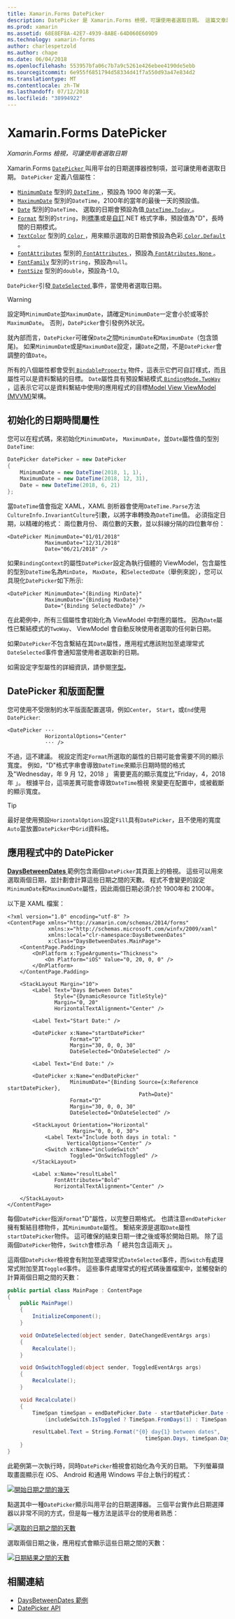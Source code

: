 ```yaml
---
title: Xamarin.Forms DatePicker
description: DatePicker 是 Xamarin.Forms 檢視，可讓使用者選取日期。 這篇文章說明如何使用 Xamarin.Forms 應用程式中的日期選擇器。
ms.prod: xamarin
ms.assetid: 68E8EF8A-42E7-4939-8ABE-64D060E609D9
ms.technology: xamarin-forms
author: charlespetzold
ms.author: chape
ms.date: 06/04/2018
ms.openlocfilehash: 553957bfa06c7b7a9c5261e426ebee4190de5ebb
ms.sourcegitcommit: 6e955f6851794d58334d41f7a550d93a47e834d2
ms.translationtype: MT
ms.contentlocale: zh-TW
ms.lasthandoff: 07/12/2018
ms.locfileid: "38994922"
---
```

# <a name="xamarinforms-datepicker"></a>Xamarin.Forms DatePicker

_Xamarin.Forms 檢視，可讓使用者選取日期_

Xamarin.Forms [ `DatePicker` ](xref:Xamarin.Forms.DatePicker)叫用平台的日期選擇器控制項，並可讓使用者選取日期。 `DatePicker` 定義八個屬性：

- [`MinimumDate`](xref:Xamarin.Forms.DatePicker.MinimumDate) 型別的[ `DateTime` ](xref:System.DateTime)，預設為 1900 年的第一天。
- [`MaximumDate`](xref:Xamarin.Forms.DatePicker.MaximumDate) 型別的`DateTime`，2100年的當年的最後一天的預設值。
- [`Date`](xref:Xamarin.Forms.DatePicker.Date) 型別的`DateTime`、 選取的日期會預設為值[ `DateTime.Today` ](xref:System.DateTime.Today)。
- [`Format`](xref:Xamarin.Forms.DatePicker.Format) 型別的`string`，則[標準](/dotnet/standard/base-types/standard-date-and-time-format-strings/)或是[自訂](/dotnet/standard/base-types/custom-date-and-time-format-strings/).NET 格式字串，預設值為"D"，長時間的日期模式。
- [`TextColor`](xref:Xamarin.Forms.DatePicker.TextColor) 型別的[ `Color` ](xref:Xamarin.Forms.Color)，用來顯示選取的日期會預設為色彩[ `Color.Default` ](xref:Xamarin.Forms.Color.Default)。
- [`FontAttributes`](xref:Xamarin.Forms.DatePicker.FontAttributes) 型別的[ `FontAttributes` ](xref:Xamarin.Forms.FontAttributes)，預設為[ `FontAtributes.None` ](xref:Xamarin.Forms.FontAttributes.None)。
- [`FontFamily`](xref:Xamarin.Forms.DatePicker.FontFamily) 型別的`string`，預設為`null`。
- [`FontSize`](xref:Xamarin.Forms.DatePicker.FontSize) 型別的`double`，預設為-1.0。

`DatePicker`引發[ `DateSelected` ](xref:Xamarin.Forms.DatePicker.DateSelected)事件，當使用者選取日期。

> [!WARNING]
> 設定時`MinimumDate`並`MaximumDate`，請確定`MinimumDate`一定會小於或等於`MaximumDate`。 否則，`DatePicker`會引發例外狀況。

就內部而言，`DatePicker`可確保`Date`之間`MinimumDate`和`MaximumDate`（包含頭尾)。 如果`MinimumDate`或是`MaximumDate`設定，讓`Date`之間，不是`DatePicker`會調整的值`Date`。

所有的八個屬性都會受到[ `BindableProperty` ](xref:Xamarin.Forms.BindableProperty)物件，這表示它們可自訂樣式，而且屬性可以是資料繫結的目標。 `Date`屬性具有預設繫結模式[ `BindingMode.TwoWay` ](xref:Xamarin.Forms.BindingMode.TwoWay)，這表示它可以是資料繫結中使用的應用程式的目標[Model View ViewModel (MVVM)](~/xamarin-forms/enterprise-application-patterns/mvvm.md)架構。

## <a name="initializing-the-datetime-properties"></a>初始化的日期時間屬性

您可以在程式碼，來初始化`MinimumDate`， `MaximumDate`，並`Date`屬性值的型別`DateTime`:

```csharp
DatePicker datePicker = new DatePicker
{
    MinimumDate = new DateTime(2018, 1, 1),
    MaximumDate = new DateTime(2018, 12, 31),
    Date = new DateTime(2018, 6, 21)
};
```

當`DateTime`值會指定 XAML，XAML 剖析器會使用`DateTime.Parse`方法`CultureInfo.InvariantCulture`引數，以將字串轉換為`DateTime`值。 必須指定日期，以精確的格式： 兩位數月份、 兩位數的天數，並以斜線分隔的四位數年份：

```xaml
<DatePicker MinimumDate="01/01/2018"
            MaximumDate="12/31/2018"
            Date="06/21/2018" />
```

如果`BindingContext`的屬性`DatePicker`設定為執行個體的 ViewModel，包含屬性的型別`DateTime`名為`MinDate`， `MaxDate`，和`SelectedDate`（舉例來說），您可以具現化`DatePicker`如下所示:

```xaml
<DatePicker MinimumDate="{Binding MinDate}"
            MaximumDate="{Binding MaxDate}"
            Date="{Binding SelectedDate}" />
```

在此範例中，所有三個屬性會初始化為 ViewModel 中對應的屬性。 因為`Date`屬性已繫結模式的`TwoWay`、 ViewModel 會自動反映使用者選取的任何新日期。

如果`DatePicker`不包含繫結在其`Date`屬性，應用程式應該附加至處理常式`DateSelected`事件會通知當使用者選取新的日期。

如需設定字型屬性的詳細資訊，請參閱[字型](~/xamarin-forms/user-interface/text/fonts.md)。

## <a name="datepicker-and-layout"></a>DatePicker 和版面配置

您可使用不受限制的水平版面配置選項，例如`Center`， `Start`，或`End`使用`DatePicker`:

```xaml
<DatePicker ···
            HorizontalOptions="Center"
            ··· />
```

不過，這不建議。 視設定而定`Format`所選取的屬性的日期可能會需要不同的顯示寬度。 例如，"D"格式字串會導致`DateTime`來顯示日期時間的格式及"Wednesday，年 9 月 12，2018 」 需要更高的顯示寬度比"Friday，4，2018 年 」。 根據平台，這項差異可能會導致`DateTime`檢視 來變更在配置中，或被截斷的顯示寬度。

> [!TIP]
> 最好是使用預設`HorizontalOptions`設定`Fill`具有`DatePicker`，且不使用的寬度`Auto`當放置`DatePicker`中`Grid`資料格。

## <a name="datepicker-in-an-application"></a>應用程式中的 DatePicker

[ **DaysBetweenDates** ](https://developer.xamarin.com/samples/xamarin-forms/UserInterface/DatePicker)範例包含兩個`DatePicker`其頁面上的檢視。 這些可以用來選取兩個日期，並計劃會計算這些日期之間的天數。 程式不會變更的設定`MinimumDate`和`MaximumDate`屬性，因此兩個日期必須介於 1900年和 2100年。

以下是 XAML 檔案：

```xaml
<?xml version="1.0" encoding="utf-8" ?>
<ContentPage xmlns="http://xamarin.com/schemas/2014/forms"
             xmlns:x="http://schemas.microsoft.com/winfx/2009/xaml"
             xmlns:local="clr-namespace:DaysBetweenDates"
             x:Class="DaysBetweenDates.MainPage">
    <ContentPage.Padding>
        <OnPlatform x:TypeArguments="Thickness">
            <On Platform="iOS" Value="0, 20, 0, 0" />
        </OnPlatform>
    </ContentPage.Padding>

    <StackLayout Margin="10">
        <Label Text="Days Between Dates"
               Style="{DynamicResource TitleStyle}"
               Margin="0, 20"
               HorizontalTextAlignment="Center" />

        <Label Text="Start Date:" />

        <DatePicker x:Name="startDatePicker"
                    Format="D"
                    Margin="30, 0, 0, 30"
                    DateSelected="OnDateSelected" />

        <Label Text="End Date:" />

        <DatePicker x:Name="endDatePicker"
                    MinimumDate="{Binding Source={x:Reference startDatePicker},
                                          Path=Date}"
                    Format="D"
                    Margin="30, 0, 0, 30"
                    DateSelected="OnDateSelected" />

        <StackLayout Orientation="Horizontal"
                     Margin="0, 0, 0, 30">
            <Label Text="Include both days in total: "
                   VerticalOptions="Center" />
            <Switch x:Name="includeSwitch"
                    Toggled="OnSwitchToggled" />
        </StackLayout>

        <Label x:Name="resultLabel"
               FontAttributes="Bold"
               HorizontalTextAlignment="Center" />

    </StackLayout>
</ContentPage>
```

每個`DatePicker`指派`Format`"D"屬性，以完整日期格式。 也請注意`endDatePicker`擁有繫結目標物件，其`MinimumDate`屬性。 繫結來源是選取`Date`屬性`startDatePicker`物件。 這可確保的結束日期一律之後或等於開始日期。 除了這兩個`DatePicker`物件，`Switch`會標示為 「 總共包含這兩天 」。

這兩個`DatePicker`檢視會有附加至處理常式`DateSelected`事件，而`Switch`有處理常式附加至其`Toggled`事件。 這些事件處理常式的程式碼後置檔案中，並觸發新的計算兩個日期之間的天數：

```csharp
public partial class MainPage : ContentPage
{
    public MainPage()
    {
        InitializeComponent();
    }

    void OnDateSelected(object sender, DateChangedEventArgs args)
    {
        Recalculate();
    }

    void OnSwitchToggled(object sender, ToggledEventArgs args)
    {
        Recalculate();
    }

    void Recalculate()
    {
        TimeSpan timeSpan = endDatePicker.Date - startDatePicker.Date +
            (includeSwitch.IsToggled ? TimeSpan.FromDays(1) : TimeSpan.Zero);

        resultLabel.Text = String.Format("{0} day{1} between dates",
                                            timeSpan.Days, timeSpan.Days == 1 ? "" : "s");
    }
}
```

此範例第一次執行時，同時`DatePicker`檢視會初始化為今天的日期。 下列螢幕擷取畫面顯示在 iOS、 Android 和通用 Windows 平台上執行的程式：

[![開始日期之間的幾天](datepicker-images/DaysBetweenDatesStart.png "開始的日期之間的幾天")](datepicker-images/DaysBetweenDatesStart-Large.png#lightbox "開始日期之間的幾天")

點選其中一種`DatePicker`顯示叫用平台的日期選擇器。 三個平台實作此日期選擇器以非常不同的方式，但是每一種方法是該平台的使用者熟悉：

[![選取的日期之間的天數](datepicker-images/DaysBetweenDatesSelect.png "天的日期之間選取")](datepicker-images/DaysBetweenDatesSelect-Large.png#lightbox "選取日期之間的天數")

選取兩個日期之後，應用程式會顯示這些日期之間的天數：

[![日期結果之間的天數](datepicker-images/DaysBetweenDatesResult.png "日期結果之間的天數")](datepicker-images/DaysBetweenDatesResult-Large.png#lightbox "日期結果之間的天數")

## <a name="related-links"></a>相關連結

- [DaysBetweenDates 範例](https://developer.xamarin.com/samples/xamarin-forms/UserInterface/DatePicker)
- [DatePicker API](xref:Xamarin.Forms.DatePicker)
